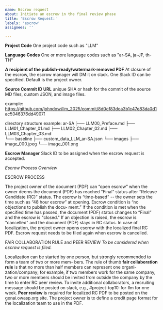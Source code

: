 ```yaml
---
name: Escrow request
about: Initiate an escrow in the final review phase
title: 'Escrow Request:'
labels: 'escrow'
assignees: ''

---
```


**Project Code**
One project code such as "LLM"

**Language Codes**
One or more language codes such as "ar-SA, ja-JP, th-TH"

**A recipient of the publish-ready/watermark-removed PDF**
At closure of the escrow, the escrow manager will DM it on slack.
One Slack ID can be specified. Default is the project owner.

**Source Commit ID URL**
unique SHA or hash for the commit of the source MD files, custom JSON, and image files.

example: https://github.com/johndow/llm_2025/commit/8d0cf83dca3b1c47e83da0d1ac5046376dd49071

directory structure example:
ar-SA
  ├── LLM00_Preface.md
  ├── LLM01_Chapter_01.md
  ├── LLM02_Chapter_02.md
  ├── LLM03_Chapter_03.md  
  └── baseline
      ├── custom_data_LLM_ar-SA.json
      └── images
          ├── image_000.jpeg
          └── image_001.png

**Escrow Manager**
Slack ID to be assigned when the escrow request is accepted.



*Escrow Process Overview*

ESCROW PROCESS

  The project owner of the document (PDF) can “open escrow” when the owner deems the document (PDF) has reached “Final” status after “Release Candidate (RC)” status. The escrow is “time-based” -- the owner sets the time such as “48 hour escrow” at opening. Escrow condition is “no objections to publish the docu- ment.”
  If the condition is met when the specified time has passed, the document (PDF) status changes to “Final” and the escrow is "closed." If an objection is raised, the escrow is "cancelled" and the document (PDF) stays in RC status.
  In case of localization, the project owner opens escrow with the localized final RC PDF.
  Escrow request needs to be filed again when escrow is cancelled.

FAIR COLLABORATION RULE and PEER REVIEW
  *To be considered when escrow request is filed.*

  Localization can be started by one person, but strongly recommended to form a team of two or more mem- bers. The rule of thumb **fair collaboration rule** is that no more than half members can represent one organi- zation/company; for example, if two members work for the same company, two or more members should be invited from outside the company by the time to enter RC peer review. To invite additional collaborators, a recruiting message should be posted on slack, e.g., #project-top10-for-llm for one week. **Peer review** is required for localized RC PDF to be posted on the genai.owasp.org site. The project owner is to define a credit page format for the localization team to use in the PDF.
